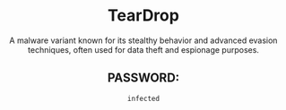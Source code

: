 <div align="center">

# TearDrop

A malware variant known for its stealthy behavior and advanced evasion techniques, often used for data theft and espionage purposes.

## PASSWORD:

```
infected
```

</div>
